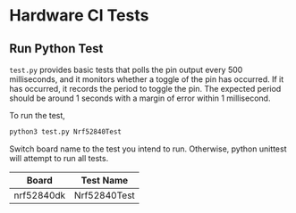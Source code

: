 # Hardware CI Tests

## Run Python Test

`test.py` provides basic tests that polls the pin output every 500 
milliseconds, and it monitors whether a toggle of the pin has occurred. If it
has occurred, it records the period to toggle the pin. The expected period 
should be around 1 seconds with a margin of error within 1 millisecond.

To run the test,
```bash
python3 test.py Nrf52840Test
```

Switch board name to the test you intend to run. Otherwise, python unittest
will attempt to run all tests.

Board | Test Name
------|----------
nrf52840dk | Nrf52840Test